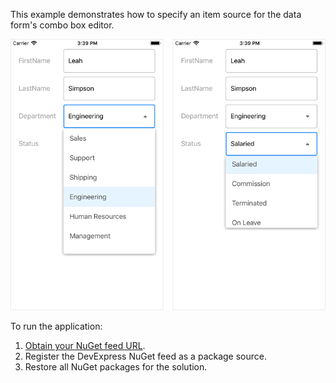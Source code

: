 This example demonstrates how to specify an item source for the data form's combo box editor.

<img src="./img/data-form-combo-box-editor.png" height="75%" />

To run the application:
1. [Obtain your NuGet feed URL](http://docs.devexpress.com/GeneralInformation/116042/installation/install-devexpress-controls-using-nuget-packages/obtain-your-nuget-feed-url).
2. Register the DevExpress NuGet feed as a package source.
3. Restore all NuGet packages for the solution.